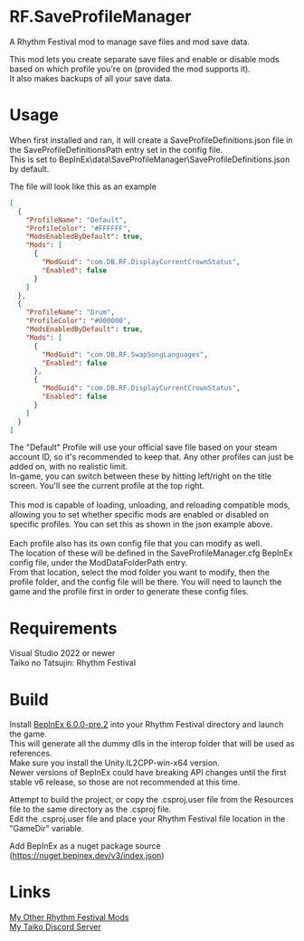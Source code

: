 # RF.SaveProfileManager
 A Rhythm Festival mod to manage save files and mod save data.

 This mod lets you create separate save files and enable or disable mods based on which profile you're on (provided the mod supports it).\
 It also makes backups of all your save data.
 

# Usage
 When first installed and ran, it will create a SaveProfileDefinitions.json file in the SaveProfileDefinitionsPath entry set in the config file.\
 This is set to BepInEx\data\SaveProfileManager\SaveProfileDefinitions.json by default.

The file will look like this as an example
```json
[
  {
    "ProfileName": "Default",
    "ProfileColor": "#FFFFFF",
    "ModsEnabledByDefault": true,
    "Mods": [
      {
        "ModGuid": "com.DB.RF.DisplayCurrentCrownStatus",
        "Enabled": false
      }
    ]
  },
  {
    "ProfileName": "Drum",
    "ProfileColor": "#000000",
    "ModsEnabledByDefault": true,
    "Mods": [
      {
        "ModGuid": "com.DB.RF.SwapSongLanguages",
        "Enabled": false
      },
      {
        "ModGuid": "com.DB.RF.DisplayCurrentCrownStatus",
        "Enabled": false
      }
    ]
  }
]
```
The "Default" Profile will use your official save file based on your steam account ID, so it's recommended to keep that. Any other profiles can just be added on, with no realistic limit.\
In-game, you can switch between these by hitting left/right on the title screen. You'll see the current profile at the top right.\
\
This mod is capable of loading, unloading, and reloading compatible mods, allowing you to set whether specific mods are enabled or disabled on specific profiles. You can set this as shown in the json example above.\
\
Each profile also has its own config file that you can modify as well.\
The location of these will be defined in the SaveProfileManager.cfg BepInEx config file, under the ModDataFolderPath entry.\
From that location, select the mod folder you want to modify, then the profile folder, and the config file will be there. You will need to launch the game and the profile first in order to generate these config files. 


  
# Requirements
 Visual Studio 2022 or newer\
 Taiko no Tatsujin: Rhythm Festival
 
 
# Build
 Install [BepInEx 6.0.0-pre.2](https://github.com/BepInEx/BepInEx/releases/tag/v6.0.0-pre.2) into your Rhythm Festival directory and launch the game.\
 This will generate all the dummy dlls in the interop folder that will be used as references.\
 Make sure you install the Unity.IL2CPP-win-x64 version.\
 Newer versions of BepInEx could have breaking API changes until the first stable v6 release, so those are not recommended at this time.
 
 Attempt to build the project, or copy the .csproj.user file from the Resources file to the same directory as the .csproj file.\
 Edit the .csproj.user file and place your Rhythm Festival file location in the "GameDir" variable.

Add BepInEx as a nuget package source (https://nuget.bepinex.dev/v3/index.json)

# Links 
 [My Other Rhythm Festival Mods](https://docs.google.com/spreadsheets/d/1xY_WANKpkE-bKQwPG4UApcrJUG5trrNrbycJQSOia0c)\
 [My Taiko Discord Server](https://discord.gg/6Bjf2xP)
 
